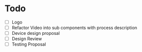 # Todo

- [ ] Logo
- [ ] Refactor Video into sub components with process description
- [ ] Device design proposal
- [ ] Design Review
- [ ] Testing Proposal

